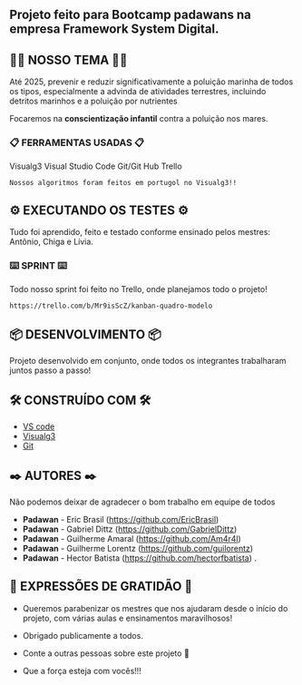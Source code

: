 ## Projeto feito para Bootcamp padawans na empresa Framework System Digital.

## 🚀💜 NOSSO TEMA 💜🚀

Até 2025, prevenir e reduzir significativamente a poluição marinha de todos os tipos, especialmente a advinda de atividades terrestres, incluindo detritos marinhos e a poluição por nutrientes

Focaremos na **conscientização infantil** contra a poluição nos mares.

### 📋 FERRAMENTAS USADAS 📋

Visualg3
Visual Studio Code
Git/Git Hub
Trello

```
Nossos algoritmos foram feitos em portugol no Visualg3!!
```


## ⚙️ EXECUTANDO OS TESTES ⚙️

Tudo foi aprendido, feito e testado conforme ensinado pelos mestres: Antônio, Chiga e Lívia.


### ⌨️ SPRINT ⌨️

Todo nosso sprint foi feito no Trello, onde planejamos todo o projeto!

```
https://trello.com/b/Mr9isScZ/kanban-quadro-modelo
```

## 📦 DESENVOLVIMENTO 📦

Projeto desenvolvido em conjunto, onde todos os integrantes trabalharam juntos passo a passo!

## 🛠️ CONSTRUÍDO COM 🛠️


* [VS code](https://code.visualstudio.com/download)
* [Visualg3](https://visualg3.com.br/)
* [Git](https://git-scm.com/)

## ✒️ AUTORES ✒️

Não podemos deixar de agradecer o bom trabalho em equipe de todos

* **Padawan** - Eric Brasil (https://github.com/EricBrasil)
* **Padawan** - Gabriel Dittz (https://github.com/GabrielDittz)
* **Padawan** - Guilherme Amaral (https://github.com/Am4r4l)
* **Padawan** - Guilherme Lorentz (https://github.com/guilorentz)
* **Padawan** - Hector Batista (https://github.com/hectorfbatista)
.

## 🎁 EXPRESSÕES DE GRATIDÃO 🎁

* Queremos parabenizar os mestres que nos ajudaram desde o início do projeto, com várias aulas e ensinamentos maravilhosos! 
* Obrigado publicamente a todos.
* Conte a outras pessoas sobre este projeto 📢

* Que a força esteja com vocês!!!


